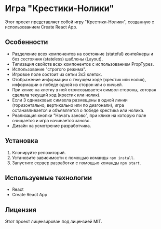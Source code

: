 # Игра "Крестики-Нолики"

Этот проект представляет собой игру "Крестики-Нолики", созданную с использованием Create React App.

## Особенности

- Разделение всех компонентов на состояние (stateful) контейнеры и без состояния (stateless) шаблоны (Layout). 
- Типизация свойств всех компонентов с использованием PropTypes.
- Использование "строгого режима". 
- Игровое поле состоит из сетки 3x3 клеток. 
- Отображение информации о текущем ходе (крестик или нолик), информации о победе одной из сторон или о ничьей. 
- При клике на клетку в ней отрисовывается символ стороны, которая сделала текущий ход (крестик или нолик). 
- Если 3 одинаковых символа размещены в одной линии (горизонтально, вертикально или по диагонали), 
игра останавливается и объявляется о победе крестика или нолика. 
- Реализация кнопки "Начать заново", при клике на которую поле очищается и игра начинается заново. 
- Дизайн на усмотрение разработчика. 

## Установка

1. Клонируйте репозиторий.
2. Установите зависимости с помощью команды `npm install`.
3. Запустите сервер разработки с помощью команды `npm start`.

## Используемые технологии

- React
- Create React App

## Лицензия

Этот проект лицензирован под лицензией MIT.
